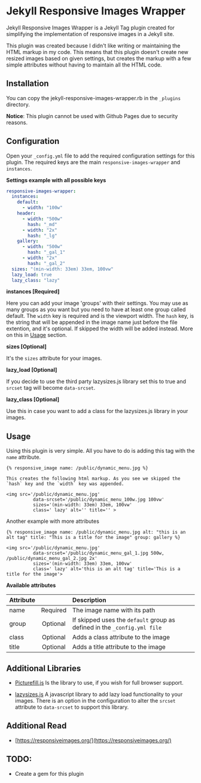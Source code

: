 # Jekyll Responsive Images Wrapper

Jekyll Responsive Images Wrapper is a Jekyll Tag plugin created for simplifying the implementation of responsive images in a Jekyll site.

This plugin was created because I didn't like writing or maintaining the HTML markup in my code.
This means that this plugin doesn't create new resized images based on given settings, but creates the markup with a few simple attributes without having to maintain all the HTML code.

## Installation

You can copy the jekyll-responsive-images-wrapper.rb in the `_plugins` directory.

**Notice**: This plugin cannot be used with Github Pages due to security reasons.

## Configuration

Open your `_config.yml` file to add the required configuration settings for this plugin.
The required keys are the main `responsive-images-wrapper` and `instances`.

**Settings example with all possible keys**

``` yaml
responsive-images-wrapper:
  instances:
    default:
      - width: "100w"
    header:
      - width: "500w"
        hash: "_md"
      - width: "2x"
        hash: "_lg"
    gallery:
      - width: "500w"
        hash: "_gal_1"
      - width: "2x"
        hash: "_gal_2"
  sizes: "(min-width: 33em) 33em, 100vw"
  lazy_load: true
  lazy_class: "lazy"

```
**instances [Required]**

Here you can add your image 'groups' with their settings. You may use as many groups as you want but you need to have at least one group called default. The `width` key is required and is the viewport width. The `hash` key, is the string that will be appended in the image name just before the file extention, and it's optional. If skipped the width will be added instead. More on this in [Usage](#Usage) section.

**sizes [Optional]**

It's the `sizes` attribute for your images.

**lazy_load [Optional]**

If you decide to use the third party lazysizes.js library set this to true and `srcset` tag will become `data-srcset`.

**lazy_class [Optional]**

Use this in case you want to add a class for the lazysizes.js library in your images.


## Usage
Using this plugin is very simple. All you have to do is adding this tag with the `name` attribute.


```
{% responsive_image name: /public/dynamic_menu.jpg %}

This creates the following html markup. As you see we skipped the `hash` key and the `width` key was appended.

<img src='/public/dynamic_menu.jpg'
          data-srcset='/public/dynamic_menu_100w.jpg 100vw'
          sizes='(min-width: 33em) 33em, 100vw'
          class=' lazy' alt='' title='' >

```

Another example with more attributes

```
{% responsive_image name: /public/dynamic_menu.jpg alt: "this is an alt tag" title: "This is a title for the image" group: gallery %}

<img src='/public/dynamic_menu.jpg'
          data-srcset='/public/dynamic_menu_gal_1.jpg 500w, /public/dynamic_menu_gal_2.jpg 2x'
          sizes='(min-width: 33em) 33em, 100vw'
          class=' lazy' alt='this is an alt tag' title='This is a title for the image'>
```

**Available attributes**

| Attribute        |             | Description                                                              |
| ---------------- |:-----------:| :------------------------------------------------------------------------|
| name             | Required    | The image name with its path                                             |
| group            | Optional    | If skipped uses the `default` group as defined in the `_config.yml file` |
| class            | Optional    | Adds a class attribute to the image                                      |
| title            | Optional    | Adds a title attribute to the image                                      |

## Additional Libraries

* [Picturefill.js](https://github.com/scottjehl/picturefill)
Is the library to use, if you wish for full browser support.

* [lazysizes.js](https://github.com/aFarkas/lazysizes) A javascript library to add lazy load functionality to your images.
There is an option in the configuration to alter the `srcset` attribute to `data-srcset` to support this library.

## Additional Read

* [https://responsiveimages.org/](https://responsiveimages.org/)

## TODO:
* Create a gem for this plugin
